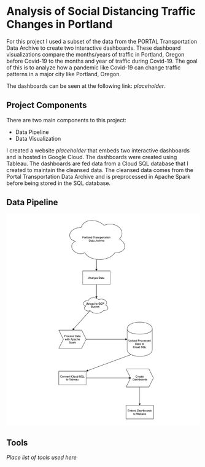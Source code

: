 # Analysis of Social Distancing Traffic Changes in Portland

For this project I used a subset of the data from the PORTAL Transportation Data Archive to create two interactive dashboards. These dashboard visualizations compare the months/years of traffic in Portland, Oregon before Covid-19 to the months and year of traffic during Covid-19. The goal of this is to analyze how a pandemic like Covid-19 can change traffic patterns in a major city like Portland, Oregon.

The dashboards can be seen at the following link: *placeholder*.

## Project Components

There are two main components to this project:
 - Data Pipeline <br>
 - Data Visualization <br>
 
I created a website *placeholder* that embeds two interactive dashboards and is hosted in Google Cloud. The dashboards were created using Tableau. The dashboards are fed data from a Cloud SQL database that I created to maintain the cleansed data. The cleansed data comes from the Portal Transportation Data Archive and is preprocessed in Apache Spark before being stored in the SQL database.

## Data Pipeline

<p align="center">
  <img src="https://github.com/dmesa2/Analysis-Traffic-Changes-Social-Distancing/blob/master/Images/Data%20Pipeline.png?raw=true"/>
</p>

## Tools

*Place list of tools used here*
